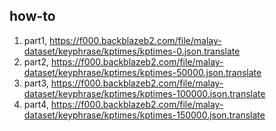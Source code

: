 ## how-to

1. part1, https://f000.backblazeb2.com/file/malay-dataset/keyphrase/kptimes/kptimes-0.json.translate
2. part2, https://f000.backblazeb2.com/file/malay-dataset/keyphrase/kptimes/kptimes-50000.json.translate
3. part3, https://f000.backblazeb2.com/file/malay-dataset/keyphrase/kptimes/kptimes-100000.json.translate
4. part4, https://f000.backblazeb2.com/file/malay-dataset/keyphrase/kptimes/kptimes-150000.json.translate